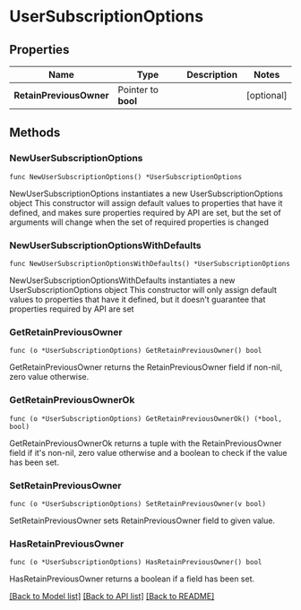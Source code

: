# UserSubscriptionOptions

## Properties

Name | Type | Description | Notes
------------ | ------------- | ------------- | -------------
**RetainPreviousOwner** | Pointer to **bool** |  | [optional] 

## Methods

### NewUserSubscriptionOptions

`func NewUserSubscriptionOptions() *UserSubscriptionOptions`

NewUserSubscriptionOptions instantiates a new UserSubscriptionOptions object
This constructor will assign default values to properties that have it defined,
and makes sure properties required by API are set, but the set of arguments
will change when the set of required properties is changed

### NewUserSubscriptionOptionsWithDefaults

`func NewUserSubscriptionOptionsWithDefaults() *UserSubscriptionOptions`

NewUserSubscriptionOptionsWithDefaults instantiates a new UserSubscriptionOptions object
This constructor will only assign default values to properties that have it defined,
but it doesn't guarantee that properties required by API are set

### GetRetainPreviousOwner

`func (o *UserSubscriptionOptions) GetRetainPreviousOwner() bool`

GetRetainPreviousOwner returns the RetainPreviousOwner field if non-nil, zero value otherwise.

### GetRetainPreviousOwnerOk

`func (o *UserSubscriptionOptions) GetRetainPreviousOwnerOk() (*bool, bool)`

GetRetainPreviousOwnerOk returns a tuple with the RetainPreviousOwner field if it's non-nil, zero value otherwise
and a boolean to check if the value has been set.

### SetRetainPreviousOwner

`func (o *UserSubscriptionOptions) SetRetainPreviousOwner(v bool)`

SetRetainPreviousOwner sets RetainPreviousOwner field to given value.

### HasRetainPreviousOwner

`func (o *UserSubscriptionOptions) HasRetainPreviousOwner() bool`

HasRetainPreviousOwner returns a boolean if a field has been set.


[[Back to Model list]](../README.md#documentation-for-models) [[Back to API list]](../README.md#documentation-for-api-endpoints) [[Back to README]](../README.md)


